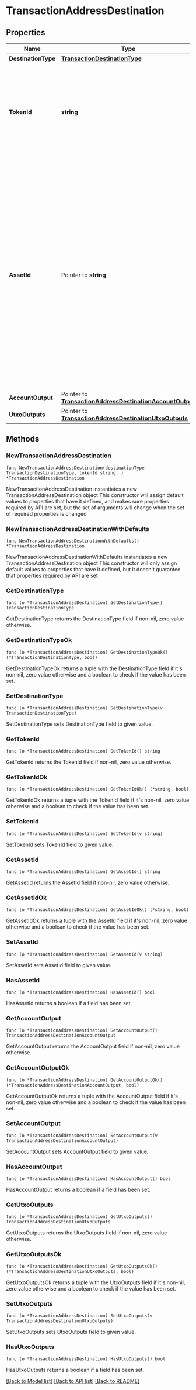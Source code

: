 # TransactionAddressDestination

## Properties

Name | Type | Description | Notes
------------ | ------------- | ------------- | -------------
**DestinationType** | [**TransactionDestinationType**](TransactionDestinationType.md) |  | 
**TokenId** | **string** | The token ID, which is the unique identifier of a token. You can retrieve the IDs of all the tokens you can use by calling [List organization enabled tokens](/v2/api-references/wallets/list-organization-enabled-tokens). | 
**AssetId** | Pointer to **string** | (This concept applies to Exchange Wallets only) The asset ID. An asset is a digital representation of a valuable resource on a blockchain network. Exchange Wallets group your holdings by asset, even if the same asset exists on different blockchains. For example, if your Exchange Wallet has 1 USDT on Ethereum and 1 USDT on TRON, then your asset balance is 2 USDT. | [optional] 
**AccountOutput** | Pointer to [**TransactionAddressDestinationAccountOutput**](TransactionAddressDestinationAccountOutput.md) |  | [optional] 
**UtxoOutputs** | Pointer to [**TransactionAddressDestinationUtxoOutputs**](TransactionAddressDestinationUtxoOutputs.md) |  | [optional] 

## Methods

### NewTransactionAddressDestination

`func NewTransactionAddressDestination(destinationType TransactionDestinationType, tokenId string, ) *TransactionAddressDestination`

NewTransactionAddressDestination instantiates a new TransactionAddressDestination object
This constructor will assign default values to properties that have it defined,
and makes sure properties required by API are set, but the set of arguments
will change when the set of required properties is changed

### NewTransactionAddressDestinationWithDefaults

`func NewTransactionAddressDestinationWithDefaults() *TransactionAddressDestination`

NewTransactionAddressDestinationWithDefaults instantiates a new TransactionAddressDestination object
This constructor will only assign default values to properties that have it defined,
but it doesn't guarantee that properties required by API are set

### GetDestinationType

`func (o *TransactionAddressDestination) GetDestinationType() TransactionDestinationType`

GetDestinationType returns the DestinationType field if non-nil, zero value otherwise.

### GetDestinationTypeOk

`func (o *TransactionAddressDestination) GetDestinationTypeOk() (*TransactionDestinationType, bool)`

GetDestinationTypeOk returns a tuple with the DestinationType field if it's non-nil, zero value otherwise
and a boolean to check if the value has been set.

### SetDestinationType

`func (o *TransactionAddressDestination) SetDestinationType(v TransactionDestinationType)`

SetDestinationType sets DestinationType field to given value.


### GetTokenId

`func (o *TransactionAddressDestination) GetTokenId() string`

GetTokenId returns the TokenId field if non-nil, zero value otherwise.

### GetTokenIdOk

`func (o *TransactionAddressDestination) GetTokenIdOk() (*string, bool)`

GetTokenIdOk returns a tuple with the TokenId field if it's non-nil, zero value otherwise
and a boolean to check if the value has been set.

### SetTokenId

`func (o *TransactionAddressDestination) SetTokenId(v string)`

SetTokenId sets TokenId field to given value.


### GetAssetId

`func (o *TransactionAddressDestination) GetAssetId() string`

GetAssetId returns the AssetId field if non-nil, zero value otherwise.

### GetAssetIdOk

`func (o *TransactionAddressDestination) GetAssetIdOk() (*string, bool)`

GetAssetIdOk returns a tuple with the AssetId field if it's non-nil, zero value otherwise
and a boolean to check if the value has been set.

### SetAssetId

`func (o *TransactionAddressDestination) SetAssetId(v string)`

SetAssetId sets AssetId field to given value.

### HasAssetId

`func (o *TransactionAddressDestination) HasAssetId() bool`

HasAssetId returns a boolean if a field has been set.

### GetAccountOutput

`func (o *TransactionAddressDestination) GetAccountOutput() TransactionAddressDestinationAccountOutput`

GetAccountOutput returns the AccountOutput field if non-nil, zero value otherwise.

### GetAccountOutputOk

`func (o *TransactionAddressDestination) GetAccountOutputOk() (*TransactionAddressDestinationAccountOutput, bool)`

GetAccountOutputOk returns a tuple with the AccountOutput field if it's non-nil, zero value otherwise
and a boolean to check if the value has been set.

### SetAccountOutput

`func (o *TransactionAddressDestination) SetAccountOutput(v TransactionAddressDestinationAccountOutput)`

SetAccountOutput sets AccountOutput field to given value.

### HasAccountOutput

`func (o *TransactionAddressDestination) HasAccountOutput() bool`

HasAccountOutput returns a boolean if a field has been set.

### GetUtxoOutputs

`func (o *TransactionAddressDestination) GetUtxoOutputs() TransactionAddressDestinationUtxoOutputs`

GetUtxoOutputs returns the UtxoOutputs field if non-nil, zero value otherwise.

### GetUtxoOutputsOk

`func (o *TransactionAddressDestination) GetUtxoOutputsOk() (*TransactionAddressDestinationUtxoOutputs, bool)`

GetUtxoOutputsOk returns a tuple with the UtxoOutputs field if it's non-nil, zero value otherwise
and a boolean to check if the value has been set.

### SetUtxoOutputs

`func (o *TransactionAddressDestination) SetUtxoOutputs(v TransactionAddressDestinationUtxoOutputs)`

SetUtxoOutputs sets UtxoOutputs field to given value.

### HasUtxoOutputs

`func (o *TransactionAddressDestination) HasUtxoOutputs() bool`

HasUtxoOutputs returns a boolean if a field has been set.


[[Back to Model list]](../README.md#documentation-for-models) [[Back to API list]](../README.md#documentation-for-api-endpoints) [[Back to README]](../README.md)


